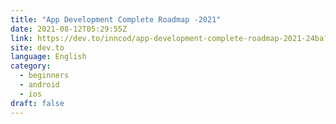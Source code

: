 ```yaml
---
title: "App Development Complete Roadmap -2021"
date: 2021-08-12T05:29:55Z
link: https://dev.to/inncod/app-development-complete-roadmap-2021-24ba?utm_medium=RSS&utm_source=news.12bit.vn
site: dev.to
language: English
category:
  - beginners
  - android
  - ios
draft: false
---
```

